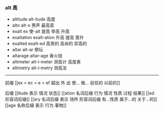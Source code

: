 ### alt 高

- altitude alt-itude 高度
- alto alt-o  男声  最高音
- exalt ex 使-alt 提高 举高  升高 
- exaltation exalt-ation 升高 提高 晋升
- exalted exalt-ed 高贵的 高尚的  崇高的
- altar alt-ar 祭坛
- altarage altar-age  香火钱
- altimeter alt-i-meter 测高计 高度表
- altimetry alt-i-metry 测高法

---
前缀
[[ex  = ec = e = ef 超出 外 出 使... 做... 前任的 以前的]]



后缀
[[itude  表示 情况 状态]]
[[ation 名词后缀  行为 情况 性质 过程 结果]]
[[ed 形容词后缀]]
[[ary 名词后缀 表示 场所  形容词后缀 有...性质 属于...的 关于...的]]
[[age 名称后缀 表示 行为 事物]]